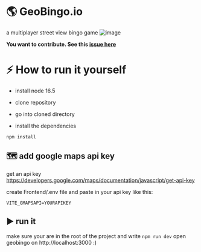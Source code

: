 # 🌎 GeoBingo.io
a multiplayer street view bingo game
![image](https://user-images.githubusercontent.com/48496757/172946606-046630b6-5eae-43e4-a2e9-c06bb9d9ea2e.png)

**You want to contribute. See this [issue here](https://github.com/s0er3n/GeoBingo.io/issues/1)**

# ⚡ How to run it yourself
- install node 16.5

- clone repository

- go into cloned directory

- install the dependencies 

`
npm install
`

## 🗺️ add google maps api key

get an api key https://developers.google.com/maps/documentation/javascript/get-api-key

create Frontend/.env file and paste in your api key like this: 

`
VITE_GMAPSAPI=YOURAPIKEY
`
## ▶️ run it 

make sure your are in the root of the project and write
`
npm run dev
`
open geobingo on http://localhost:3000 :)
